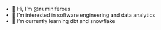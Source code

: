 - 👋 Hi, I’m @numiniferous
- 👀 I’m interested in software engineering and data analytics
- 🌱 I’m currently learning dbt and snowflake


<!---
numiniferous/numiniferous is a ✨ special ✨ repository because its `README.md` (this file) appears on your GitHub profile.
You can click the Preview link to take a look at your changes.
--->
